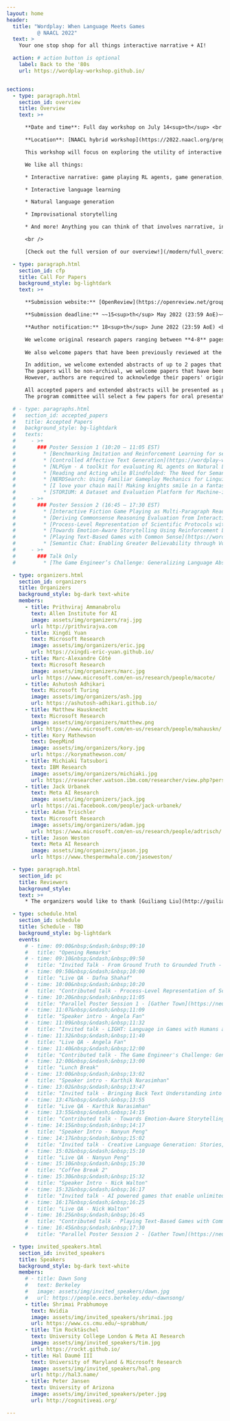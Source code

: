 ```yaml
---
layout: home
header:
  title: "Wordplay: When Language Meets Games
          @ NAACL 2022"
  text: >
    Your one stop shop for all things interactive narrative + AI!

  action: # action button is optional
    label: Back to the '80s
    url: https://wordplay-workshop.github.io/


sections:
  - type: paragraph.html
    section_id: overview
    title: Overview
    text: >+

      **Date and time**: Full day workshop on July 14<sup>th</sup> <br />

      **Location**: [NAACL hybrid workshop](https://2022.naacl.org/program/). <br />

      This workshop will focus on exploring the utility of interactive narratives, think everything from classic text-adventures like [Zork](http://textadventures.online/play/?story=http%3A%2F%2Fwww.ifarchive.org%2Fif-archive%2Fgames%2Fhugo%2Fhugozork.hex) to modern [Twine](https://twinery.org/) games, to fill a role as the learning environments of choice for language-based tasks including but not limited to storytelling. A few previous iterations of this workshop took place very successfully with hundreds of attendees, at NeurIPS 2018 and NeurIPS 2020. Since then, the community of people working in this area has rapidly increased. This workshop aims to be a centralized place where all researchers involved across a breadth of fields can interact and learn from each other. Furthermore, it will act as a showcase to the wider NLP/RL/Game communities on interactive narrative's place as a learning environment. The program will feature a collection of invited talks in addition to contributed talks and posters from each of these sections of the interactive narrative community and the wider NLP and RL communities.  <br />

      We like all things:

      * Interactive narrative: game playing RL agents, game generation, etc.

      * Interactive language learning

      * Natural language generation

      * Improvisational storytelling

      * And more! Anything you can think of that involves narrative, interactivity, and language!

      <br />

      [Check out the full version of our overview!](/modern/full_overview)

  - type: paragraph.html
    section_id: cfp
    title: Call For Papers
    background_style: bg-lightdark
    text: >+

      **Submission website:** [OpenReview](https://openreview.net/group?id=aclweb.org/NAACL/2022/Workshop/Wordplay).

      **Submission deadline:** ~~15<sup>th</sup> May 2022 (23:59 AoE)~~ 31<sup>st</sup> May 2022 (23:59 AoE)

      **Author notification:** 18<sup>th</sup> June 2022 (23:59 AoE) <br/>

      We welcome original research papers ranging between **4-8** pages in length (not including references or supplementary materials), formatted according to [the NAACL 2022 style](https://github.com/acl-org/acl-style-files). Submissions should be in **.pdf** format. Since the review process is **double-blind**, all papers should be appropriately anonymised. Authors have the option of including supplementary manuscript containing further details of their work into **the same .pdf file**, it is entirely up to the reviewers to decide whether they wish to consult this additional material. Authors are strongly encouraged to make data and code publicly available whenever possible. The accepted papers will be posted on the workshop website and will not appear in the NAACL proceedings.<br/>
      
      We also welcome papers that have been previously reviewed at the ACL Rolling Review system. Authors can use the commitment submission to share the link to their paper's ARR reviews. <br/>

      In addition, we welcome extended abstracts of up to 2 pages that describe open problems and challenges in this area.
      The papers will be non-archival, we welcome papers that have been published or submitted to other places.
      However, authors are required to acknowledge their papers' original appearance in such cases. <br/>

      All accepted papers and extended abstracts will be presented as posters.
      The program committee will select a few papers for oral presentation.

  # - type: paragraphs.html
  #   section_id: accepted_papers
  #   title: Accepted Papers
  #   background_style: bg-lightdark
  #   texts:
  #     - >+
  #       ### Poster Session 1 (10:20 – 11:05 EST)
  #         * [Benchmarking Imitation and Reinforcement Learning for serious language-oriented video games](https://wordplay-workshop.github.io/modern/assets/pdfs/2.pdf)
  #         * [Controlled Affective Text Generation](https://wordplay-workshop.github.io/modern/assets/pdfs/8.pdf)
  #         * [NLPGym - A toolkit for evaluating RL agents on Natural Language Processing Tasks](https://wordplay-workshop.github.io/modern/assets/pdfs/13.pdf)
  #         * [Reading and Acting while Blindfolded: The Need for Semantics in Text Game Agents](https://wordplay-workshop.github.io/modern/assets/pdfs/12.pdf)
  #         * [NERDSearch: Using Familiar Gameplay Mechanics for Linguistic Annotation](https://wordplay-workshop.github.io/modern/assets/pdfs/15.pdf)
  #         * [I love your chain mail! Making knights smile in a fantasy game world: Open-domain goal-oriented dialogue agents](https://wordplay-workshop.github.io/modern/assets/pdfs/4.pdf)
  #         * [STORIUM: A Dataset and Evaluation Platform for Machine-in-the-Loop Story Generation](https://wordplay-workshop.github.io/modern/assets/pdfs/6.pdf)
  #     - >+
  #       ### Poster Session 2 (16:45 – 17:30 EST)
  #         * [Interactive Fiction Game Playing as Multi-Paragraph Reading Comprehension with Reinforcement Learning](https://wordplay-workshop.github.io/modern/assets/pdfs/3.pdf)
  #         * [Deriving Commonsense Reasoning Evaluation from Interactive Fiction Games](https://wordplay-workshop.github.io/modern/assets/pdfs/9.pdf)
  #         * [Process-Level Representation of Scientific Protocols with a Text-Based Game Annotation Interface](https://wordplay-workshop.github.io/modern/assets/pdfs/10.pdf) (Talk)
  #         * [Towards Emotion-Aware Storytelling Using Reinforcement Learning](https://wordplay-workshop.github.io/modern/assets/pdfs/1.pdf) (Talk)
  #         * [Playing Text-Based Games with Common Sense](https://wordplay-workshop.github.io/modern/assets/pdfs/11.pdf) (Talk)
  #         * [Semantic Chat: Enabling Greater Believability through Voice Avatars in Multiplayer and Story-Driven Games](https://wordplay-workshop.github.io/modern/assets/pdfs/14.pdf)
  #     - >+
  #       ### Talk Only
  #         * [The Game Engineer’s Challenge: Generalizing Language Abstractly And Realizing It Concretely](https://wordplay-workshop.github.io/modern/assets/pdfs/5.pdf) (Talk)

  - type: organizers.html
    section_id: organizers
    title: Organizers
    background_style: bg-dark text-white
    members:
      - title: Prithviraj Ammanabrolu
        text: Allen Institute for AI
        image: assets/img/organizers/raj.jpg
        url: http://prithvirajva.com
      - title: Xingdi Yuan
        text: Microsoft Research
        image: assets/img/organizers/eric.jpg
        url: https://xingdi-eric-yuan.github.io/
      - title: Marc-Alexandre Côté
        text: Microsoft Research
        image: assets/img/organizers/marc.jpg
        url: https://www.microsoft.com/en-us/research/people/macote/
      - title: Ashutosh Adhikari
        text: Microsoft Turing
        image: assets/img/organizers/ash.jpg
        url: https://ashutosh-adhikari.github.io/
      - title: Matthew Hausknecht
        text: Microsoft Research
        image: assets/img/organizers/matthew.png
        url: https://www.microsoft.com/en-us/research/people/mahauskn/
      - title: Kory Mathewson
        text: DeepMind
        image: assets/img/organizers/kory.jpg
        url: https://korymathewson.com/
      - title: Michiaki Tatsubori
        text: IBM Research
        image: assets/img/organizers/michiaki.jpg
        url: https://researcher.watson.ibm.com/researcher/view.php?person=jp-MICH
      - title: Jack Urbanek
        text: Meta AI Research
        image: assets/img/organizers/jack.jpg
        url: https://ai.facebook.com/people/jack-urbanek/
      - title: Adam Trischler
        text: Microsoft Research
        image: assets/img/organizers/adam.jpg
        url: https://www.microsoft.com/en-us/research/people/adtrisch/
      - title: Jason Weston
        text: Meta AI Research
        image: assets/img/organizers/jason.jpg
        url: https://www.thespermwhale.com/jaseweston/

  - type: paragraph.html
    section_id: pc
    title: Reviewers
    background_style:
    text: >+
      * The organizers would like to thank [Guiliang Liu](http://guiliang.me/) and [Raghuram Mandyam Annasamy](https://www.linkedin.com/in/maraghuram/) for helping us in the reviewing process.

  - type: schedule.html
    section_id: schedule
    title: Schedule - TBD
    background_style: bg-lightdark
    events:
      # - time: 09:00&nbsp;&ndash;&nbsp;09:10
      #   title: "Opening Remarks"
      # - time: 09:10&nbsp;&ndash;&nbsp;09:50
      #   title: "Invited Talk - From Ground Truth to Grounded Truth - Dafna Shahaf"
      # - time: 09:50&nbsp;&ndash;&nbsp;10:00
      #   title: "Live QA - Dafna Shahaf"
      # - time: 10:00&nbsp;&ndash;&nbsp;10:20
      #   title: "Contributed talk - Process-Level Representation of Scientific Protocols with a Text-Based Game Annotation Interface - Ronen Tamari"
      # - time: 10:20&nbsp;&ndash;&nbsp;11:05
      #   title: "Parallel Poster Session 1 - [Gather Town](https://neurips.gather.town/app/jbqfdRliOOk4rAwy/Wordplay)"
      # - time: 11:07&nbsp;&ndash;&nbsp;11:09
      #   title: "Speaker intro - Angela Fan"
      # - time: 11:09&nbsp;&ndash;&nbsp;11:32
      #   title: "Invited talk - LIGHT: Language in Games with Humans and Text - Angela Fan"
      # - time: 11:32&nbsp;&ndash;&nbsp;11:40
      #   title: "Live QA - Angela Fan"
      # - time: 11:40&nbsp;&ndash;&nbsp;12:00
      #   title: "Contributed talk - The Game Engineer's Challenge: Generalizing and Grounding Language Abstractly and Concretely - Catherine Wong"
      # - time: 12:00&nbsp;&ndash;&nbsp;13:00
      #   title: "Lunch Break"
      # - time: 13:00&nbsp;&ndash;&nbsp;13:02
      #   title: "Speaker intro - Karthik Narasimhan"
      # - time: 13:02&nbsp;&ndash;&nbsp;13:47
      #   title: "Invited talk - Bringing Back Text Understanding into Text-based Games - Karthik Narasimhan"
      # - time: 13:47&nbsp;&ndash;&nbsp;13:55
      #   title: "Live QA - Karthik Narasimhan"
      # - time: 13:55&nbsp;&ndash;&nbsp;14:15
      #   title: "Contributed talk - Towards Emotion-Aware Storytelling Using Reinforcement Learning - Faeze Brahman"
      # - time: 14:15&nbsp;&ndash;&nbsp;14:17
      #   title: "Speaker Intro - Nanyun Peng"
      # - time: 14:17&nbsp;&ndash;&nbsp;15:02
      #   title: "Invited talk - Creative Language Generation: Stories, Sarcasms, and Similes - Nanyun Peng"
      # - time: 15:02&nbsp;&ndash;&nbsp;15:10
      #   title: "Live QA - Nanyun Peng"
      # - time: 15:10&nbsp;&ndash;&nbsp;15:30
      #   title: "Coffee Break 2"
      # - time: 15:30&nbsp;&ndash;&nbsp;15:32
      #   title: "Speaker Intro - Nick Walton"
      # - time: 15:32&nbsp;&ndash;&nbsp;16:17
      #   title: "Invited talk - AI powered games that enable unlimited creativity in infinite worlds - Nick Walton"
      # - time: 16:17&nbsp;&ndash;&nbsp;16:25
      #   title: "Live QA - Nick Walton"
      # - time: 16:25&nbsp;&ndash;&nbsp;16:45
      #   title: "Contributed talk - Playing Text-Based Games with Common Sense - Sahith Dambekodi"
      # - time: 16:45&nbsp;&ndash;&nbsp;17:30
      #   title: "Parallel Poster Session 2 - [Gather Town](https://neurips.gather.town/app/jbqfdRliOOk4rAwy/Wordplay)"

  - type: invited_speakers.html
    section_id: invited_speakers
    title: Speakers
    background_style: bg-dark text-white
    members:
      # - title: Dawn Song
      #   text: Berkeley
      #   image: assets/img/invited_speakers/dawn.jpg
      #   url: https://people.eecs.berkeley.edu/~dawnsong/
      - title: Shrimai Prabhumoye
        text: Nvidia
        image: assets/img/invited_speakers/shrimai.jpg
        url: https://www.cs.cmu.edu/~sprabhum/
      - title: Tim Rocktäschel
        text: University College London & Meta AI Research
        image: assets/img/invited_speakers/tim.jpg
        url: https://rockt.github.io/
      - title: Hal Daumé III
        text: University of Maryland & Microsoft Research
        image: assets/img/invited_speakers/hal.png
        url: http://hal3.name/
      - title: Peter Jansen
        text: University of Arizona
        image: assets/img/invited_speakers/peter.jpg
        url: http://cognitiveai.org/

---
```

